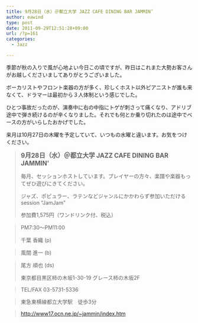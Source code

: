 ```yaml
---
title: 9月28日（水）＠都立大学 JAZZ CAFE DINING BAR JAMMIN’
author: eawind
type: post
date: 2011-09-29T12:51:28+09:00
url: /?p=161
categories:
  - Jazz

---
```

季節が秋の入りで風が心地よい今日この頃ですが、昨日はこれまた大勢お客さんがお越しくださいましてありがとうございました。

ボーカリストやフロント楽器の方が多く、珍しくホスト以外ピアニストが誰も来なくて、ドラマーは最初から３人体制という感じでした。

ひとつ事故だったのが、演奏中に右の中指にトゲが刺さって痛くなり、アドリブ途中で弾き続けるのが辛くなりました。それでも何とか乗り切れたのは途中でベースの方がいらしたおかげでした。

来月は10月27日の木曜を予定していて、いつもの水曜と違います。お気をつけください。

> **<big>9月28日（水）＠都立大学 JAZZ CAFE DINING BAR JAMMIN'</big>**
> 
> 毎月、セッションホストしています。プレイヤーの方々、楽譜や楽器もってぜひ遊びにきてください。
> 
> ジャズ、ポピュラー、ラテンなどジャンルにかかわらず参加いただけるsession &#8220;JamJam&#8221;
> 
> 参加費1,575円（ワンドリンク付、税込）
  
> PM7:30〜PM11:00
> 
> 千葉 香織 (p)
  
> 風間 進一 (b)
  
> 尾方 順也 (ds)
> 
> 東京都目黒区柿の木坂1-30-19 グレース柿の木坂2F
  
> TEL/FAX 03-5731-5336
  
> 東急東横線都立大学駅　徒歩3分
  
> http://www17.ocn.ne.jp/~jammin/index.htm
